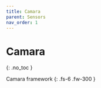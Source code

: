 ```yaml
---
title: Camara
parent: Sensors
nav_order: 1
---
```


# Camara
{: .no_toc }

Camara framework
{: .fs-6 .fw-300 }
